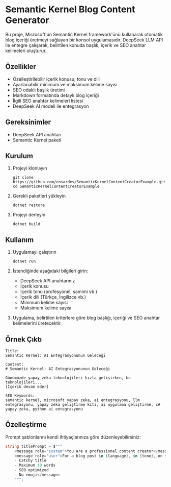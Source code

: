 # Semantic Kernel Blog Content Generator

Bu proje, Microsoft'un Semantic Kernel framework'ünü kullanarak otomatik blog içeriği üretmeyi sağlayan bir konsol uygulamasıdır. DeepSeek LLM API ile entegre çalışarak, belirtilen konuda başlık, içerik ve SEO anahtar kelimeleri oluşturur.

## Özellikler

- Özelleştirilebilir içerik konusu, tonu ve dili
- Ayarlanabilir minimum ve maksimum kelime sayısı
- SEO odaklı başlık üretimi
- Markdown formatında detaylı blog içeriği
- İlgili SEO anahtar kelimeleri listesi
- DeepSeek AI modeli ile entegrasyon

## Gereksinimler

- DeepSeek API anahtarı
- Semantic Kernel paketi

## Kurulum

1. Projeyi klonlayın
   ```
   git clone https://github.com/ensardev/SemanticKernelContentCreatorExample.git
   cd SemanticKernelContentCreatorExample
   ```

2. Gerekli paketleri yükleyin
   ```
   dotnet restore
   ```

3. Projeyi derleyin
   ```
   dotnet build
   ```

## Kullanım

1. Uygulamayı çalıştırın
   ```
   dotnet run
   ```

2. İstendiğinde aşağıdaki bilgileri girin:
   - DeepSeek API anahtarınız
   - İçerik konusu
   - İçerik tonu (profesyonel, samimi vb.)
   - İçerik dili (Türkçe, İngilizce vb.)
   - Minimum kelime sayısı
   - Maksimum kelime sayısı

3. Uygulama, belirtilen kriterlere göre blog başlığı, içeriği ve SEO anahtar kelimelerini üretecektir.

## Örnek Çıktı

```
Title:
Semantic Kernel: AI Entegrasyonunun Geleceği

Content:
# Semantic Kernel: AI Entegrasyonunun Geleceği

Günümüzde yapay zeka teknolojileri hızla gelişirken, bu teknolojileri...
[İçerik devam eder]

SEO Keywords:
semantic kernel, microsoft yapay zeka, ai entegrasyonu, llm entegrasyonu, yapay zeka geliştirme kiti, ai uygulama geliştirme, c# yapay zeka, python ai entegrasyonu
```

## Özelleştirme

Prompt şablonlarını kendi ihtiyaçlarınıza göre düzenleyebilirsiniz:

```csharp
string titlePrompt = $"""
    <message role="system">You are a professional content creator</message>
    <message role="user">For a blog post in {language}, in {tone}, on the topic '{topic}':
    - Catchy title
    - Maximum 10 words
    - SEO optimized
    - No emoji</message>
    """;
```
